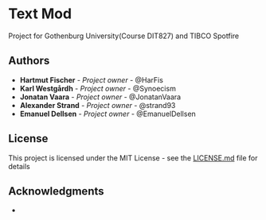 # Text Mod

Project for Gothenburg University(Course DIT827) and TIBCO Spotfire



## Authors

* **Hartmut Fischer** - *Project owner* - @HarFis
* **Karl Westgårdh** - *Project owner* - @Synoecism
* **Jonatan Vaara** - *Project owner* - @JonatanVaara
* **Alexander Strand** - *Project owner* - @strand93
* **Emanuel Dellsen** - *Project owner* - @EmanuelDellsen

## License

This project is licensed under the MIT License - see the [LICENSE.md](LICENSE.md) file for details

## Acknowledgments

*